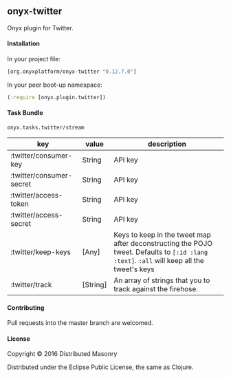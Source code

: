 ## onyx-twitter

Onyx plugin for Twitter.

#### Installation

In your project file:

```clojure
[org.onyxplatform/onyx-twitter "0.12.7.0"]
```

In your peer boot-up namespace:

```clojure
(:require [onyx.plugin.twitter])
```

#### Task Bundle

`onyx.tasks.twitter/stream`

| key                          | value               | description  |
|----------------------------- | --------------------|--------------|
| :twitter/consumer-key        | String              | API key      |
| :twitter/consumer-secret     | String              | API key      |
| :twitter/access-token        | String              | API key      |
| :twitter/access-secret       | String              | API key      |
| :twitter/keep-keys           | [Any]               | Keys to keep in the tweet map after deconstructing the POJO tweet. Defaults to `[:id :lang :text]`. `:all` will keep all the tweet's keys|
| :twitter/track               | [String]              | An array of strings that you to track against the firehose.|

#### Contributing

Pull requests into the master branch are welcomed.

#### License

Copyright © 2016 Distributed Masonry

Distributed under the Eclipse Public License, the same as Clojure.
